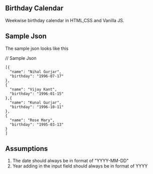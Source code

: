## Birthday Calendar

Weekwise birthday calendar in HTML,CSS and Vanilla JS. 

## Sample Json

The sample json looks like this

// Sample Json
```
[{
  "name": "Nihal Gurjar",
  "birthday": "1996-07-17"
},
{
  "name": "Vijay Kant",
  "birthday": "1996-01-15"
},{
  "name": "Kunal Gurjar",
  "birthday": "1996-10-11"
},
{
  "name": "Rose Mary",
  "birthday": "1995-03-13"
}
] 
```

## Assumptions
1. The date should always be in format of "YYYY-MM-DD"
2. Year adding in the input field should always be in format of YYYY